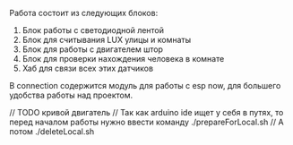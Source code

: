 Работа состоит из следующих блоков:

1. Блок работы с светодиодной лентой
2. Блок для считывания LUX улицы и комнаты
3. Блок для работы с двигателем штор
4. Блок для проверки нахождения человека в комнате
5. Хаб для связи всех этих датчиков

В connection содержится модуль для работы с esp now, для большего удобства работы над проектом.

// TODO кривой двигатель
// Так как arduino ide ищет у себя в путях, то перед началом работы нужно ввести команду ./prepareForLocal.sh
// А потом ./deleteLocal.sh
